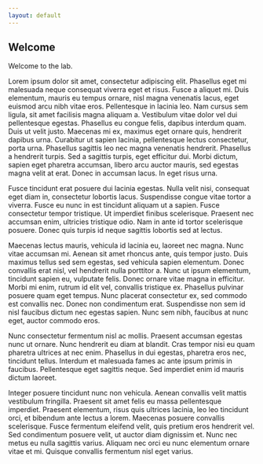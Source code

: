 ```yaml
---
layout: default
---
```


## Welcome

Welcome to the lab.

Lorem ipsum dolor sit amet, consectetur adipiscing elit. Phasellus eget mi malesuada neque consequat viverra eget et risus. Fusce a aliquet mi. Duis elementum, mauris eu tempus ornare, nisl magna venenatis lacus, eget euismod arcu nibh vitae eros. Pellentesque in lacinia leo. Nam cursus sem ligula, sit amet facilisis magna aliquam a. Vestibulum vitae dolor vel dui pellentesque egestas. Phasellus eu congue felis, dapibus interdum quam. Duis ut velit justo. Maecenas mi ex, maximus eget ornare quis, hendrerit dapibus urna. Curabitur ut sapien lacinia, pellentesque lectus consectetur, porta urna. Phasellus sagittis leo nec magna venenatis hendrerit. Phasellus a hendrerit turpis. Sed a sagittis turpis, eget efficitur dui. Morbi dictum, sapien eget pharetra accumsan, libero arcu auctor mauris, sed egestas magna velit at erat. Donec in accumsan lacus. In eget risus urna.

Fusce tincidunt erat posuere dui lacinia egestas. Nulla velit nisi, consequat eget diam in, consectetur lobortis lacus. Suspendisse congue vitae tortor a viverra. Fusce eu nunc in est tincidunt aliquam ut a sapien. Fusce consectetur tempor tristique. Ut imperdiet finibus scelerisque. Praesent nec accumsan enim, ultricies tristique odio. Nam in ante id tortor scelerisque posuere. Donec quis turpis id neque sagittis lobortis sed at lectus.

Maecenas lectus mauris, vehicula id lacinia eu, laoreet nec magna. Nunc vitae accumsan mi. Aenean sit amet rhoncus ante, quis tempor justo. Duis maximus tellus sed sem egestas, sed vehicula sapien elementum. Donec convallis erat nisl, vel hendrerit nulla porttitor a. Nunc ut ipsum elementum, tincidunt sapien eu, vulputate felis. Donec ornare vitae magna in efficitur. Morbi mi enim, rutrum id elit vel, convallis tristique ex. Phasellus pulvinar posuere quam eget tempus. Nunc placerat consectetur ex, sed commodo est convallis nec. Donec non condimentum erat. Suspendisse non sem id nisl faucibus dictum nec egestas sapien. Nunc sem nibh, faucibus at nunc eget, auctor commodo eros.

Nunc consectetur fermentum nisl ac mollis. Praesent accumsan egestas nunc ut ornare. Nunc hendrerit eu diam at blandit. Cras tempor nisi eu quam pharetra ultrices at nec enim. Phasellus in dui egestas, pharetra eros nec, tincidunt tellus. Interdum et malesuada fames ac ante ipsum primis in faucibus. Pellentesque eget sagittis neque. Sed imperdiet enim id mauris dictum laoreet.

Integer posuere tincidunt nunc non vehicula. Aenean convallis velit mattis vestibulum fringilla. Praesent sit amet felis eu massa pellentesque imperdiet. Praesent elementum, risus quis ultrices lacinia, leo leo tincidunt orci, et bibendum ante lectus a lorem. Maecenas posuere convallis scelerisque. Fusce fermentum eleifend velit, quis pretium eros hendrerit vel. Sed condimentum posuere velit, ut auctor diam dignissim et. Nunc nec metus eu nulla sagittis varius. Aliquam nec orci eu nunc elementum ornare vitae et mi. Quisque convallis fermentum nisl eget varius.
